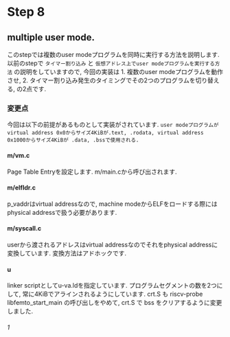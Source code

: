# Step 8

## multiple user mode.
このstepでは複数のuser modeプログラムを同時に実行する方法を説明します. 以前のstepで `タイマー割り込み` と `仮想アドレス上でuser modeプログラムを実行する方法` の説明をしていますので, 今回の実装は 1. 複数のuser modeプログラムを動作させ, 2. タイマー割り込み発生のタイミングでその2つのプログラムを切り替える, の2点です.






### 変更点

今回は以下の前提があるものとして実装がされています. 
`user modeプログラムがvirtual address 0x0からサイズ4KiBが.text, .rodata, virtual address 0x1000からサイズ4KiBが .data, .bssで使用される.`

#### m/vm.c
Page Table Entryを設定します. m/main.cから呼び出されます.

#### m/elfldr.c
p_vaddrはvirtual addressなので, machine modeからELFをロードする際にはphysical addressで扱う必要があります.

#### m/syscall.c
userから渡されるアドレスはvirtual addressなのでそれをphysical addressに変換しています. 変換方法はアドホックです.

#### u
linker scriptとしてu-va.ldを指定しています. プログラムセグメントの数を2つにして, 常に4KiBでアラインされるようにしています. crt.S も riscv-probe libfemto_start_main の呼び出しをやめて, crt.S で bss をクリアするように変更しました.

###### 1